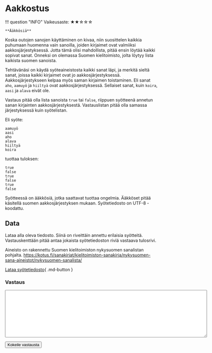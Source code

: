 # Aakkostus
<div markdown class="info-card">
!!! question "INFO"
    Vaikeusaste: ★★☆☆☆

    **Ääkkösiä**
</div>

Koska outojen sanojen käyttäminen on kivaa, niin suosittelen kaikkia puhumaan huomenna vain sanoilla, joiden kirjaimet ovat valmiiksi aakkosjärjestyksessä. Jotta tämä olisi mahdollista, pitää ensin löytää kaikki sopivat sanat. Onneksi on olemassa Suomen kielitoimisto, jolta löytyy lista kaikista suomen sanoista.

Tehtävänäsi on käydä syöteaineistosta kaikki sanat läpi, ja merkitä sieltä sanat, joissa kaikki kirjaimet ovat jo aakkosjärjestyksessä. Aakkosjärjestykseen kelpaa myös saman kirjaimen toistaminen. Eli sanat `aho`, `aamuyö` ja `hiiltyä` ovat aakkosjärjestyksessä. Sellaiset sanat, kuin `koira`, `aasi` ja `alava` eivät ole.

Vastaus pitää olla lista sanoista `true` tai `false`, riippuen syötteenä annetun sanan kirjainten aakkosjärjestyksestä. Vastauslistan pitää olla samassa järjestyksessä kuin syötelistan.

Eli syöte:

```
aamuyö
aasi
aho
alava
hiiltyä
koira
```

tuottaa tuloksen:

```
true
false
true
false
true
false
```

Syötteessä on ääkkösiä, jotka saattavat tuottaa ongelmia. Ääkköset pitää käsitellä suomen aakkosjärjestyksen mukaan. Syötetiedosto on UTF-8 -koodattu.



## Data

Lataa alla oleva tiedosto. Siinä on riveittäin annettu erilaisia syötteitä. Vastauskenttään pitää antaa jokaista syötetiedoston riviä vastaava tulosrivi.

Aineisto on rakennettu Suomen kielitoimiston nykysuomen sanalistan pohjalta. https://kotus.fi/sanakirjat/kielitoimiston-sanakirja/nykysuomen-sana-aineistot/nykysuomen-sanalista/

[Lataa syötetiedosto](../syotteet/aakkostus_input.txt){ .md-button }


### Vastaus

<textarea rows="10" cols="80" id="tulos"></textarea>
<button class="md-button md-button--primary" id="submit_button">Kokeile vastausta</button>
<div style="display: none;" id="vastaustiedosto">../../syotteet/aakkostus_output.txt</div>
<div style="display: none;" id="tehtavatiedosto">../../syotteet/aakkostus_input.txt</div>
<div style="text_color: red" id="virhelista"></div>
